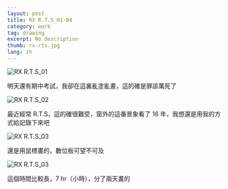 ```yaml
---
layout: post
title: RX R.T.S_01-04
category: work
tag: drawing
excerpt: No description
thumb: rx-rts.jpg
lang: zh
---
```


<p><img src="{{ site.file }}/work/rx-rts_01.jpg" alt="RX R.T.S_01"></p>
<div class=txt>
<p>明天還有期中考試，我卻在這裏亂塗亂畫，這的確是罪該萬死了</p>
</div>

<p><img src="{{ site.file }}/work/rx-rts_02.jpg" alt="RX R.T.S_02"></p>
<div class=txt>
<p>最近經常 R.T.S，這的確很難受，窗外的這番景象看了 16 年，我想還是用我的方式給記錄下來吧</p>
</div>

<p><img src="{{ site.file }}/work/rx-rts_03.jpg" alt="RX R.T.S_03"></p>
<div class=txt>
<p>還是用鼠標畫的，數位板可望不可及</p>
</div>

<p><img src="{{ site.file }}/work/rx-rts_04.jpg" alt="RX R.T.S_03"></p>
<div class=txt>
<p>這個時間比較長，7 hr（小時），分了兩天畫的</p>
</div>